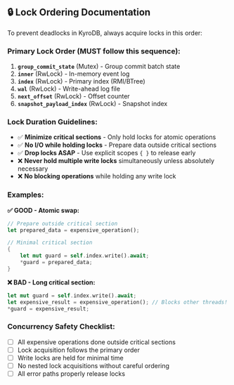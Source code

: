## 🔒 **Lock Ordering Documentation**

To prevent deadlocks in KyroDB, always acquire locks in this order:

### **Primary Lock Order (MUST follow this sequence):**

1. **`group_commit_state`** (Mutex) - Group commit batch state
2. **`inner`** (RwLock) - In-memory event log 
3. **`index`** (RwLock) - Primary index (RMI/BTree)
4. **`wal`** (RwLock) - Write-ahead log file
5. **`next_offset`** (RwLock) - Offset counter
6. **`snapshot_payload_index`** (RwLock) - Snapshot index

### **Lock Duration Guidelines:**

- ✅ **Minimize critical sections** - Only hold locks for atomic operations
- ✅ **No I/O while holding locks** - Prepare data outside critical sections
- ✅ **Drop locks ASAP** - Use explicit scopes `{ }` to release early
- ❌ **Never hold multiple write locks** simultaneously unless absolutely necessary
- ❌ **No blocking operations** while holding any write lock

### **Examples:**

**✅ GOOD - Atomic swap:**
```rust
// Prepare outside critical section
let prepared_data = expensive_operation();

// Minimal critical section
{
    let mut guard = self.index.write().await;
    *guard = prepared_data;
}
```

**❌ BAD - Long critical section:**
```rust
let mut guard = self.index.write().await;
let expensive_result = expensive_operation(); // Blocks other threads!
*guard = expensive_result;
```

### **Concurrency Safety Checklist:**

- [ ] All expensive operations done outside critical sections
- [ ] Lock acquisition follows the primary order
- [ ] Write locks are held for minimal time
- [ ] No nested lock acquisitions without careful ordering
- [ ] All error paths properly release locks
